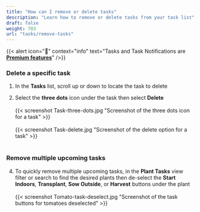 ```yaml
---
title: "How can I remove or delete tasks"
description: "Learn how to remove or delete tasks from your task list"
draft: false
weight: 703
url: "tasks/remove-tasks"
---
```


{{< alert icon="💸" context="info" text="Tasks and Task Notifications are [**Premium features**](../../account/premium-subscription)" />}}

### Delete a specific task
1. In the **Tasks** list, scroll up or down to locate the task to delete

2. Select the **three dots** icon under the task then select **Delete**<br /><br />
{{< screenshot Task-three-dots.jpg "Screenshot of the three dots icon for a task" >}}<br /><br />
{{< screenshot Task-delete.jpg "Screenshot of the delete option for a task" >}}<br /><br />

### Remove multiple upcoming tasks
4. To quickly remove multiple upcoming tasks, in the **Plant Tasks** view filter or search to find the desired plants then de-select the **Start Indoors**, **Transplant**, **Sow Outside**, or **Harvest** buttons under the plant<br /><br />
{{< screenshot Tomato-task-deselect.jpg "Screenshot of the task buttons for tomatoes deselected" >}}

